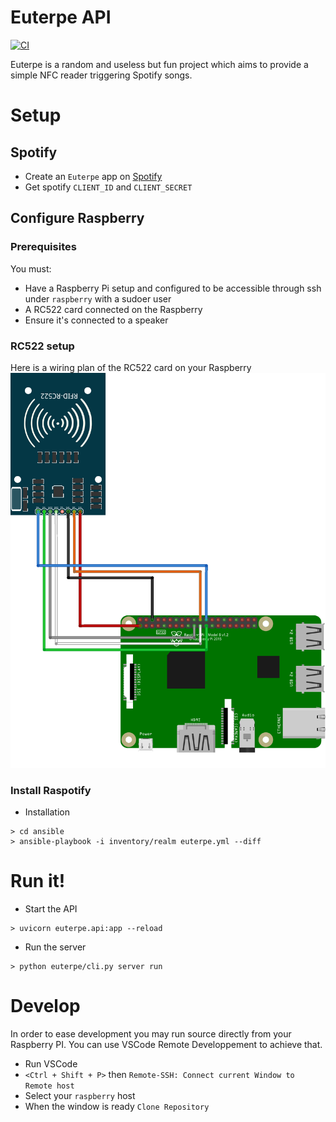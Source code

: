 # Euterpe API

[![CI](https://github.com/Azraeht/euterpe/actions/workflows/ci.yml/badge.svg)](https://github.com/Azraeht/euterpe/actions/workflows/ci.yml)

Euterpe is a random and useless but fun project which aims to provide a simple NFC reader  triggering Spotify songs.


# Setup

## Spotify

* Create an `Euterpe` app on [Spotify](https://developer.spotify.com/)
* Get spotify `CLIENT_ID` and `CLIENT_SECRET`

## Configure Raspberry

### Prerequisites

You must:
- Have a Raspberry Pi setup and configured to be accessible through ssh under `raspberry` with a sudoer user
- A RC522 card connected on the Raspberry
- Ensure it's connected to a speaker

### RC522 setup

Here is a wiring plan of the RC522 card on your Raspberry
![Alt text](https://raw.githubusercontent.com/azraeht/euterpe/main/.assets/Raspberry-wiring-RC522.png)

### Install Raspotify

* Installation
```
> cd ansible
> ansible-playbook -i inventory/realm euterpe.yml --diff
```

# Run it!

* Start the API
```
> uvicorn euterpe.api:app --reload
```
* Run the server
```
> python euterpe/cli.py server run
```

# Develop

In order to ease development you may run source directly from your Raspberry PI. You can use VSCode Remote Developpement to achieve that.

* Run VSCode
* `<Ctrl + Shift + P>` then `Remote-SSH: Connect current Window to Remote host`
* Select your `raspberry` host
* When the window is ready `Clone Repository`
